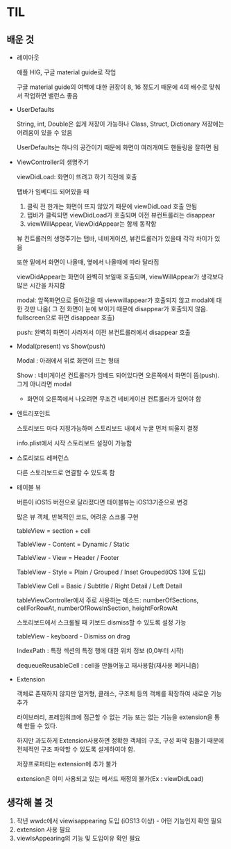 # TIL

## 배운 것
* 레이아웃
  
    애플 HIG, 구글 material guide로 작업

    구글 material guide의 여백에 대한 권장이 8, 16 정도기 때문에 4의 배수로 맞춰서 작업하면 밸런스 좋음

* UserDefaults
  
    String, int, Double은 쉽게 저장이 가능하나 Class, Struct, Dictionary 저장에는 어려움이 있을 수 있음

    UserDefaults는 하나의 공간이기 때문에 화면이 여러개여도 핸들링을 잘하면 됨


* ViewController의 생명주기
  
    viewDidLoad: 화면이 뜨려고 하기 직전에 호출

    탭바가 임베디드 되어있을 때

    1.  클릭 전 한개는 화면이 뜨지 않았기 때문에 viewDidLoad 호출 안됨
    2.  탭바가 클릭되면 viewDidLoad가 호출되며 이전 뷰컨트롤러는 disappear
    3.  viewWillAppear, ViewDidAppear는 함께 동작함
    
    뷰 컨트롤러의 생명주기는 탭바, 네비게이션, 뷰컨트롤러가 있을때 각각 차이가 있음

    또한 밑에서 화면이 나올때, 옆에서 나올때에 따라 달라짐

    viewDidAppear는 화면이 완벽히 보일때 호출되며, viewWillAppear가 생각보다 많은 시간을 차지함

    modal: 앞쪽화면으로 돌아갔을 때 viewwillappear가 호출되지 않고 modal에 대한 것만 나옴( 그 전 화면이 눈에 보이기 때문에 disappear가 호출되지 않음. fullscreen으로 하면 disappear 호출)

    push: 완벽히 화면이 사라져서 이전 뷰컨트롤러에서 disappear 호출

* Modal(present) vs Show(push)
    
    Modal : 아래에서 위로 화면이 뜨는 형태

    Show : 네비게이션 컨트롤러가 임베드 되어있다면 오른쪽에서 화면이 뜸(push). 그게 아니라면 modal

    - 화면이 오른쪽에서 나오려면 무조건 네비게이션 컨트롤러가 있어야 함

* 엔트리포인트
    
    스토리보드 마다 지정가능하며 스토리보드 내에서 누굴 먼저 띄울지 결정

    info.plist에서 시작 스토리보드 설정이 가능함

* 스토리보드 레퍼런스

    다른 스토리보드로 연결할 수 있도록 함

* 테이블 뷰
    
    버튼이 iOS15 버전으로 달라졌다면 테이블뷰는 iOS13기준으로 변경

    많은 뷰 객체, 반복적인 코드, 어려운 스크롤 구현

    tableView = section + cell

    TableView - Content = Dynamic / Static
    
    TableView - View = Header / Footer

    TableView - Style = Plain / Grouped / Inset Grouped(iOS 13에 도입)

    TableView Cell = Basic / Subtitle / Right Detail / Left Detail

    tableViewController에서 주로 사용하는 메소드: numberOfSections, cellForRowAt, numberOfRowsInSection, heightForRowAt

    스토리보드에서 스크롤될 때 키보드 dismiss할 수 있도록 설정 가능

    tableView - keyboard - Dismiss on drag

    IndexPath : 특정 섹션의 특정 행에 대한 위치 정보 (0,0부터 시작)

    dequeueReusableCell : cell을 만들어놓고 재사용함(재사용 메커니즘)

* Extension
  
    객체로 존재하지 않지만 열거형, 클래스, 구조체 등의 객체를 확장하여 새로운 기능 추가

    라이브러리, 프레임워크에 접근할 수 없는 기능 또는 없는 기능을 extension을 통해 만들 수 있다.

    하지만 과도하게 Extension사용하면 정확한 객체의 구조, 구성 파악 힘들기 때문에 전체적인 구조 파악할 수 있도록 설계하여야 함.

    저장프로퍼티는 extension에 추가 불가

    extension은 이미 사용되고 있는 메서드 재정의 불가(Ex : viewDidLoad)

  
## 생각해 볼 것

1. 작년 wwdc에서 viewisappearing 도입 (iOS13 이상) - 어떤 기능인지 확인 필요
2. extension 사용 필요
3. viewIsAppearing의 기능 및 도입이유 확인 필요

